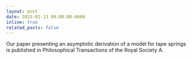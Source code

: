 ```yaml
---
layout: post
date: 2023-02-13 09:00:00-0400
inline: true
related_posts: false
---
```


Our paper presenting an asymptotic derivation of a model for tape springs is published in Philosophical Transactions of the Royal Society A.
